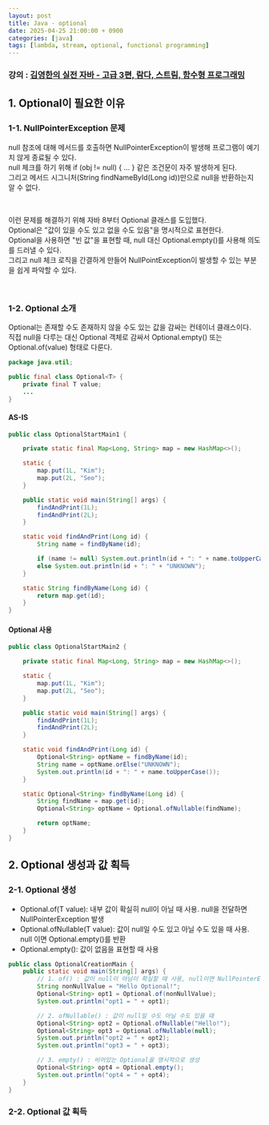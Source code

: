```yaml
---
layout: post
title: Java - optional
date: 2025-04-25 21:00:00 + 0900
categories: [java]
tags: [lambda, stream, optional, functional programming]
---
```

### 강의 : [김영한의 실전 자바 - 고급 3편, 람다, 스트림, 함수형 프로그래밍](https://www.inflearn.com/course/%EA%B9%80%EC%98%81%ED%95%9C%EC%9D%98-%EC%8B%A4%EC%A0%84-%EC%9E%90%EB%B0%94-%EA%B3%A0%EA%B8%89-3/dashboard)

## 1. Optional이 필요한 이유

### 1-1. NullPointerException 문제

null 참조에 대해 메서드를 호출하면 NullPointerException이 발생해 프로그램이 예기치 않게 종료될 수 있다.    
null 체크를 하기 위해 if (obj != null) { ... } 같은 조건문이 자주 발생하게 된다.   
그리고 메서드 시그니처(String findNameById(Long id))만으로 null을 반환하는지 알 수 없다.    

<br/>

이런 문제를 해결하기 위해 자바 8부터 Optional 클래스를 도입했다.   
Optional은 "값이 있을 수도 있고 없을 수도 있음"을 명시적으로 표현한다.   
Optional을 사용하면 "빈 값"을 표현할 때, null 대신 Optional.empty()를 사용해 의도를 드러낼 수 있다.    
그리고 null 체크 로직을 간결하게 만들어 NullPointException이 발생할 수 있는 부분을 쉽게 파악할 수 있다.    

<br/>

### 1-2. Optional 소개

Optional<T>는 존재할 수도 존재하지 않을 수도 있는 값을 감싸는 컨테이너 클래스이다.   
직접 null을 다루는 대신 Optional 객체로 감싸서 Optional.empty() 또는 Optional.of(value) 형태로 다룬다.   

```java
package java.util;

public final class Optional<T> {
    private final T value;
    ...
}
```

#### AS-IS

```java
public class OptionalStartMain1 {

    private static final Map<Long, String> map = new HashMap<>();

    static {
        map.put(1L, "Kim");
        map.put(2L, "Seo");
    }

    public static void main(String[] args) {
        findAndPrint(1L);
        findAndPrint(2L);
    }

    static void findAndPrint(Long id) {
        String name = findByName(id);

        if (name != null) System.out.println(id + ": " + name.toUpperCase());
        else System.out.println(id + ": " + "UNKNOWN");
    }

    static String findByName(Long id) {
        return map.get(id);
    }
}
```

#### Optional 사용

```java
public class OptionalStartMain2 {

    private static final Map<Long, String> map = new HashMap<>();

    static {
        map.put(1L, "Kim");
        map.put(2L, "Seo");
    }

    public static void main(String[] args) {
        findAndPrint(1L);
        findAndPrint(2L);
    }

    static void findAndPrint(Long id) {
        Optional<String> optName = findByName(id);
        String name = optName.orElse("UNKNOWN");
        System.out.println(id + ": " + name.toUpperCase());
    }

    static Optional<String> findByName(Long id) {
        String findName = map.get(id);
        Optional<String> optName = Optional.ofNullable(findName);

        return optName;
    }
}
```

## 2. Optional 생성과 값 획득

### 2-1. Optional 생성

- Optional.of(T value): 내부 값이 확실히 null이 아닐 때 사용. null을 전달하면 NullPointerException 발생
- Optional.ofNullable(T value): 값이 null일 수도 있고 아닐 수도 있을 때 사용. null 이면 Optional.empty()를 반환
- Optional.empty(): 값이 없음을 표현할 때 사용

```java
public class OptionalCreationMain {
    public static void main(String[] args) {
        // 1. of() : 값이 null이 아님이 확실할 때 사용, null이면 NullPointerException 발생
        String nonNullValue = "Hello Optional!";
        Optional<String> opt1 = Optional.of(nonNullValue);
        System.out.println("opt1 = " + opt1);

        // 2. ofNullable() : 값이 null일 수도 아닐 수도 있을 때
        Optional<String> opt2 = Optional.ofNullable("Hello!");
        Optional<String> opt3 = Optional.ofNullable(null);
        System.out.println("opt2 = " + opt2);
        System.out.println("opt3 = " + opt3);

        // 3. empty() : 비어있는 Optional을 명시적으로 생성
        Optional<String> opt4 = Optional.empty();
        System.out.println("opt4 = " + opt4);
    }
}
```

### 2-2. Optional 값 획득

